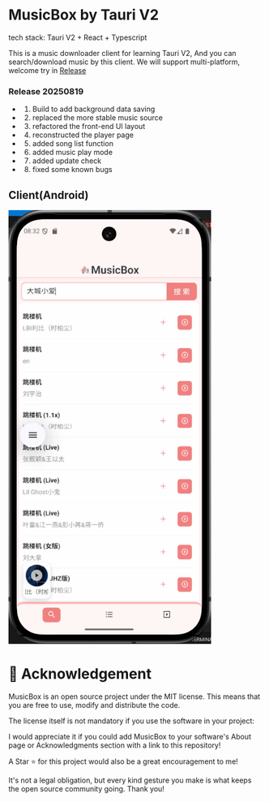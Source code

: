 # MusicBox by Tauri V2

tech stack: Tauri V2 + React + Typescript

This is a music downloader client for learning Tauri V2, And you can search/download music by this client.
We will support multi-platform, welcome try in [Release](https://github.com/KrisShin/musicbox/releases)

### Release 20250819 

- 1. Build to add background data saving
- 2. replaced the more stable music source
- 3. refactored the front-end UI layout
- 4. reconstructed the player page
- 5. added song list function
- 6. added music play mode
- 7. added update check
- 8. fixed some known bugs

## Client(Android)

<img src="/assets/example.gif" width="400px" alt="Desktop client">



# 🌟 Acknowledgement

MusicBox is an open source project under the MIT license. This means that you are free to use, modify and distribute the code.

The license itself is not mandatory if you use the software in your project:

I would appreciate it if you could add MusicBox to your software's About page or Acknowledgments section with a link to this repository!

A Star ⭐ for this project would also be a great encouragement to me!

It's not a legal obligation, but every kind gesture you make is what keeps the open source community going. Thank you!